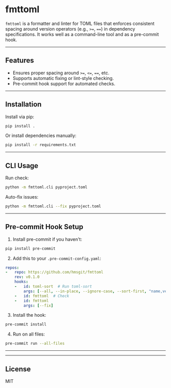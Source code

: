 # fmttoml

`fmttoml` is a formatter and linter for TOML files that enforces consistent spacing around version operators (e.g., `>=`, `==`) in dependency specifications. It works well as a command-line tool and as a pre-commit hook.

---

## Features

- Ensures proper spacing around `>=`, `<=`, `==`, etc.
- Supports automatic fixing or lint-style checking.
- Pre-commit hook support for automated checks.

---

## Installation

Install via pip:

```bash
pip install .
```

Or install dependencies manually:

```bash
pip install -r requirements.txt
```

---

## CLI Usage

Run check:

```bash
python -m fmttoml.cli pyproject.toml
```

Auto-fix issues:

```bash
python -m fmttoml.cli --fix pyproject.toml
```

---

## Pre-commit Hook Setup

1. Install pre-commit if you haven't:

```bash
pip install pre-commit
```

2. Add this to your `.pre-commit-config.yaml`:

```yaml
repos:
-   repo: https://github.com/hmsgit/fmttoml
    rev: v0.1.0
    hooks:
    -   id: toml-sort  # Run toml-sort
        args: [--all, --in-place, --ignore-case, --sort-first, "name,version"]
    -   id: fmttoml  # Check
    -   id: fmttoml
        args: [--fix]

```

3. Install the hook:

```bash
pre-commit install
```

4. Run on all files:

```bash
pre-commit run --all-files
```

---

---

## License

MIT
